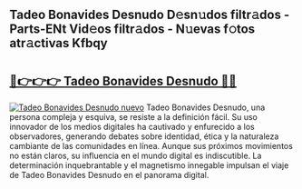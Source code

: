 ## Tadeo Bonavides Desnudo D𝚎sn𝚞dos filtr𝚊dos - Parts-ENt Vid𝚎os filtr𝚊dos - N𝚞evas f𝚘tos atr𝚊ctivas Kfbqy

# <h2><a href="http://mb6hoeo.tromn.icu/?c=Tadeo+Bonavides+Desnudo">🔗👉👉👉 Tadeo Bonavides Desnudo 🔗🔗</a></h2>

[![Tadeo Bonavides Desnudo nuevo](https://i.imgur.com/pEAQMta.gif)](http://mb6hoeo.tromn.icu/?c=Tadeo+Bonavides+Desnudo)
Tadeo Bonavides Desnudo, una persona compleja y esquiva, se resiste a la definición fácil. Su uso innovador de los medios digitales ha cautivado y enfurecido a los observadores, generando debates sobre identidad, ética y la naturaleza cambiante de las comunidades en línea. Aunque sus próximos movimientos no están claros, su influencia en el mundo digital es indiscutible. La determinación inquebrantable y el magnetismo innegable impulsan el viaje de Tadeo Bonavides Desnudo en el panorama digital.
